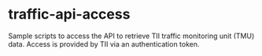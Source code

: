 # traffic-api-access
Sample scripts to access the API to retrieve TII traffic monitoring unit (TMU) 
data. Access is provided by TII via an authentication token.


